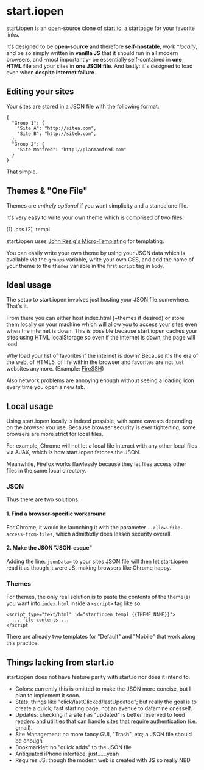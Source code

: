 # start.iopen #

start.iopen is an open-source clone of [start.io](http://start.io), a startpage
for your favorite links.

It's designed to be **open-source** and therefore **self-hostable**, work
**locally*, and be so simply written in **vanilla JS** that it should run in
all modern browsers, and -most importantly- be essentially self-contained in
**one HTML file** and your sites in **one JSON file**. And lastly: it's designed
to load even when **despite internet failure**.


## Editing your sites ##

Your sites are stored in a JSON file with the following format:

```
{
  "Group 1": {
    "Site A": "http://sitea.com",
    "Site B": "http://siteb.com",
  },
  "Group 2": {
    "Site Manfred": "http://planmanfred.com"
  }
}
```

That simple.


## Themes & "One File" ##

Themes are *entirely optional* if you want simplicity and a standalone file.

It's very easy to write your own theme which is comprised of two files:

  (1) <theme-name>.css
  (2) <theme-name>.templ

start.iopen uses [John Resig's Micro-Templating](http://ejohn.org/blog/javascript-micro-templating/)
for templating.

You can easily write your own theme by using your JSON data which is available
via the `groups` variable, write your own CSS, and add the name of your theme to
 the `themes` variable in the first `script` tag in `body`.


## Ideal usage ##

The setup to start.iopen involves just hosting your JSON file somewhere. That's
it.

From there you can either host index.html (+themes if desired) or store them
locally on your machine which will allow you to access your sites even when the
internet is down. This is possible because start.iopen caches your sites using
HTML localStorage so even if the internet is down, the page will load.

Why load your list of favorites if the internet is down? Because it's the era of
the web, of HTML5, of life within the browser and favorites are not just
websites anymore.
(Example: [FireSSH](https://addons.mozilla.org/EN-us/firefox/addon/firessh/))

Also network problems are annoying enough without seeing a loading icon every
time you open a new tab.


## Local usage ##

Using start.iopen locally is indeed possible, with some caveats depending on
the browser you use. Because browser security is ever tightening, some browsers
are more strict for local files.

For example, Chrome will not let a local file interact with any other local
files via AJAX, which is how start.iopen fetches the JSON.

Meanwhile, Firefox works flawlessly because they let files access other files
in the same local directory.


### JSON ###

Thus there are two solutions:

  #### 1. Find a browser-specific workaround

  For Chrome, it would be launching it with the parameter
  `--allow-file-access-from-files`, which admittedly does lessen security overall.

  #### 2. Make the JSON "JSON-esque"

  Adding the line:
    ```jsonData=```
  to your sites JSON file will then let start.iopen read it as though it were JS,
  making browsers like Chrome happy.

### Themes ###

For themes, the only real solution is to paste the contents of the theme(s) you
want into `index.html` inside a `<script>` tag like so:

```
<script type="text/html" id="startiopen_templ_{{THEME_NAME}}">
  ... file contents ...
</script
```

There are already two templates for "Default" and "Mobile" that work along this
practice.


## Things lacking from start.io ##

start.iopen does not have feature parity with start.io nor does it intend to.

  - Colors: currently this is omitted to make the JSON more concise, but I plan
    to implement it soon.
  - Stats: things like "click/lastClicked/lastUpdated"; but really the goal is
    to create a quick, fast starting page, not an avenue to datamine onesself.
  - Updates: checking if a site has "updated" is better reserved to feed readers
    and utilities that can handle sites that require authentication (i.e. gmail).
  - Site Management: no more fancy GUI, "Trash", etc; a JSON file should be enough
  - Bookmarklet: no "quick adds" to the JSON file
  - Antiquated iPhone interface: just......yeah
  - Requires JS: though the modern web is created with JS so really NBD
